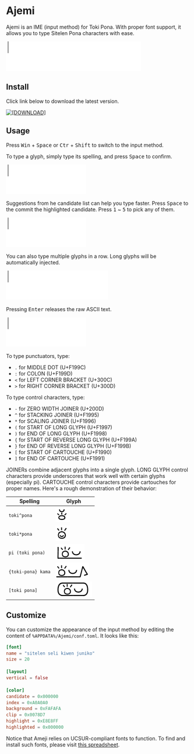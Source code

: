 # Ajemi

Ajemi is an IME (input method) for Toki Pona. With proper font support, it allows you to type Sitelen Pona characters with ease. 

![](./doc/preview.gif)

## Install


Click link below to download the latest version.

[![[DOWNLOAD]](https://img.shields.io/badge/DOWNLOAD-Ajemi--0.2--Setup.exe-blue)](https://github.com/dec32/Ajemi/releases/download/v0.2/Ajemi-0.2-Setup.exe)


## Usage

Press <kbd>Win</kbd> + <kbd>Space</kbd> or <kbd>Ctr</kbd> + <kbd>Shift</kbd> to switch to the input method.

To type a glyph, simply type its spelling, and press <kbd>Space</kbd> to confirm. 

![](./doc/soweli.gif)

Suggestions from he candidate list can help you type faster. Press <kbd>Space</kbd> to the commit the highlighted candidate. Press <kbd>1</kbd> ~ <kbd>5</kbd> to pick any of them.

![](./doc/sow.gif)

You can also type multiple glyphs in a row. Long glyphs will be automatically injected.

![](./doc/soweli-lon-ma-kasi.gif)


Pressing <kbd>Enter</kbd> releases the raw ASCII text.

![](./doc/soweli-ascii.gif)

To type punctuators, type: 

- `.` for MIDDLE DOT (U+F199C)
- `:` for COLON (U+F199D)
- `<` for LEFT CORNER BRACKET (U+300C)
- `>` for RIGHT CORNER BRACKET (U+300D)

To type control characters, type:

- `-` for ZERO WIDTH JOINER (U+200D)
- `^` for STACKING JOINER (U+F1995)
- `*` for SCALING JOINER (U+F1996)
- `(` for START OF LONG GLYPH (U+F1997)
- `)` for END OF LONG GLYPH (U+F1998)
- `{` for START OF REVERSE LONG GLYPH (U+F199A)
- `}` for END OF REVERSE LONG GLYPH (U+F199B)
- `[` for START OF CARTOUCHE (U+F1990)
- `]` for END OF CARTOUCHE (U+F1991)


JOINERs combine adjacent glyphs into a single glyph. LONG GLYPH control characters provide underscores that work well with certain glyphs (especially pi). CARTOUCHE control characters provide cartouches for proper names. Here's a rough demonstration of their behavior:

|Spelling          |Glyph                                    |
|------------------|-----------------------------------------|
|`toki^pona`       |![](./doc/control-stacking.png)          |
|`toki*pona`       |![](./doc/control-scaling.png)           |
|`pi (toki pona)`  |![](./doc/control-long-glyph.png)        |
|`{toki-pona} kama`|![](./doc/control-reverse-long-glyph.png)|
|`[toki pona]`     |![](./doc/control-cartoche.png)          |


## Customize

You can customize the appearance of the input method by editing the content of `%APPDATA%/Ajemi/conf.toml`. It looks like this:

```Toml
[font]
name = "sitelen seli kiwen juniko"
size = 20

[layout]
vertical = false

[color]
candidate = 0x000000
index = 0xA0A0A0
background = 0xFAFAFA
clip = 0x0078D7
highlight = 0xE8E8FF
highlighted = 0x000000
```

Notice that Ameji relies on UCSUR-compliant fonts to function. To find and install such fonts, please visit [this spreadsheet](https://docs.google.com/spreadsheets/d/1xwgTAxwgn4ZAc4DBnHte0cqta1aaxe112Wh1rv9w5Yk/htmlview?gid=1195574771).